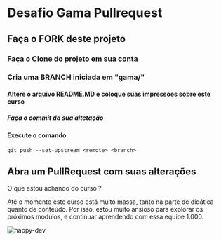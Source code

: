 # Desafio Gama Pullrequest

## Faça o FORK deste projeto

### Faça o Clone do projeto em sua conta

### Cria uma BRANCH iniciada em "gama/"

#### Altere o arquivo README.MD e coloque suas impressões sobre este curso

##### Faça o commit da sua altetação

#### Execute o comando

`git push --set-upstream <remote> <branch>`

## Abra um PullRequest com suas alterações

O que estou achando do curso ?

Até o momento este curso está muito massa, tanto na parte de didática quanto de conteúdo. Por isso, estou muito ansioso para explorar os próximos módulos, e continuar aprendendo com essa equipe 1.000.

![happy-dev](https://media.giphy.com/media/g06HKnMmtK1aXurndU/giphy.gif)